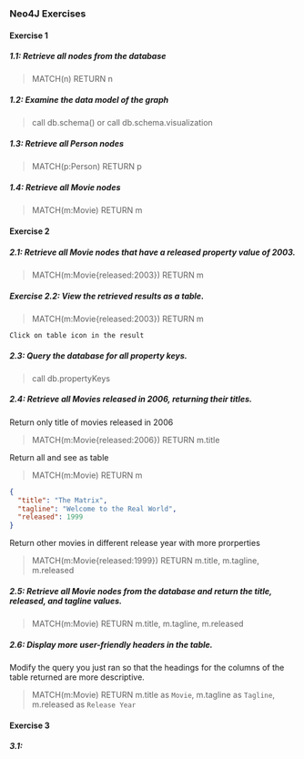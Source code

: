 ### Neo4J Exercises

#### Exercise 1
##### 1.1: Retrieve all nodes from the database
> MATCH(n) RETURN n

##### 1.2: Examine the data model of the graph
> call db.schema() 
or
> call db.schema.visualization

##### 1.3: Retrieve all Person nodes
> MATCH(p:Person) RETURN p

##### 1.4: Retrieve all Movie nodes
> MATCH(m:Movie) RETURN m

#### Exercise 2
##### 2.1: Retrieve all Movie nodes that have a released property value of 2003.
> MATCH(m:Movie{released:2003}) RETURN m

##### Exercise 2.2: View the retrieved results as a table.
> MATCH(m:Movie{released:2003}) RETURN m
```
Click on table icon in the result
``` 

##### 2.3: Query the database for all property keys.
> call db.propertyKeys

##### 2.4: Retrieve all Movies released in 2006, returning their titles.
Return only title of movies released in 2006
> MATCH(m:Movie{released:2006}) RETURN m.title

Return all and see as table
> MATCH(m:Movie) RETURN m
```json
{
  "title": "The Matrix",
  "tagline": "Welcome to the Real World",
  "released": 1999
}
```

Return other movies in different release year with more prorperties
> MATCH(m:Movie{released:1999}) RETURN m.title, m.tagline, m.released

##### 2.5: Retrieve all Movie nodes from the database and return the title, released, and tagline values.
> MATCH(m:Movie) RETURN m.title, m.tagline, m.released

##### 2.6: Display more user-friendly headers in the table.
Modify the query you just ran so that the headings for the columns of the table returned are more descriptive.
> MATCH(m:Movie) RETURN m.title as `Movie`, m.tagline as `Tagline`, m.released as `Release Year`


#### Exercise 3
##### 3.1: